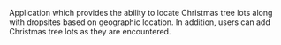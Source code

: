 Application which provides the ability to locate Christmas tree lots along with dropsites based on geographic location. In addition, users can add Christmas tree lots as they are encountered.
